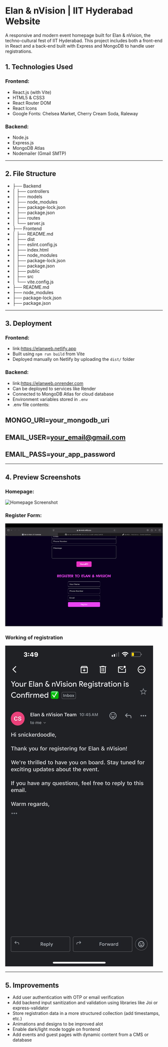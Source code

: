 # Elan & nVision | IIT Hyderabad Website

A responsive and modern event homepage built for Elan & nVision, the techno-cultural fest of IIT Hyderabad. This project includes both a front-end in React and a back-end built with Express and MongoDB to handle user registrations.

## 1. Technologies Used

### Frontend:
- React.js (with Vite)
- HTML5 & CSS3
- React Router DOM
- React Icons
- Google Fonts: Chelsea Market, Cherry Cream Soda, Raleway

### Backend:
- Node.js
- Express.js
- MongoDB Atlas
- Nodemailer (Gmail SMTP)

---

## 2. File Structure
- ├── Backend
- │   ├── controllers
- │   ├── models
- │   ├── node_modules
- │   ├── package-lock.json
- │   ├── package.json
- │   ├── routes
- │   └── server.js
- ├── Frontend
- │   ├── README.md
- │   ├── dist
- │   ├── eslint.config.js
- │   ├── index.html
- │   ├── node_modules
- │   ├── package-lock.json
- │   ├── package.json
- │   ├── public
- │   ├── src
- │   └── vite.config.js
- ├── README.md
- ├── node_modules
- ├── package-lock.json
- ├── package.json
---

## 3. Deployment

### Frontend:
- link:https://elanweb.netlify.app
- Built using `npm run build` from Vite
- Deployed manually on Netlify by uploading the `dist/` folder

### Backend:
- link:https://elanweb.onrender.com
- Can be deployed to services like Render
- Connected to MongoDB Atlas for cloud database
- Environment variables stored in `.env`
- .env file contents:
## MONGO_URI=your_mongodb_uri
## EMAIL_USER=your_email@gmail.com
## EMAIL_PASS=your_app_password

---

## 4. Preview Screenshots

### Homepage:
![Homepage Screenshot](screenshots/image1.jpg)

### Register Form:
![Register Screenshot](screenshots/image2.jpg)

### Working of registration
![Register Screenshot](screenshots/image3.jpg)


---

## 5. Improvements

- Add user authentication with OTP or email verification
- Add backend input sanitization and validation using libraries like Joi or express-validator
- Store registration data in a more structured collection (add timestamps, etc.)
- Animations and designs to be improved alot 
- Enable dark/light mode toggle on frontend
- Add events and guest pages with dynamic content from a CMS or database
